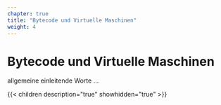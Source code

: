 ```yaml
---
chapter: true
title: "Bytecode und Virtuelle Maschinen"
weight: 4
---
```



# Bytecode und Virtuelle Maschinen

allgemeine einleitende Worte ...


{{< children description="true" showhidden="true" >}}
